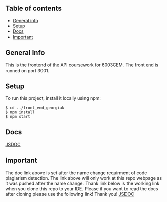 ## Table of contents
- [General info](#general-info)
- [Setup](#setup)
- [Docs](#docs)
- [Important](#important)

## General Info
This is the frontend of the API coursework for 6003CEM. The front end is runned on port 3001.



## Setup
To run this project, install it locally using npm:

```
$ cd ../front_end_georgiak
$ npm install
$ npm start
```

## Docs
[JSDOC](https://phone-hydro.codio-box.uk/coursework-submission/docs/jsdocs/index.html)

## Important
The doc link above is set after the name change requirment of code plagiarism detection. The link above will only work at this repo webpage as it was pushed after the name change.
Thank link below is the working link when you clone this repo to your IDE. Please if you want to read the docs after cloning please use the following link!
Thank you!
[JSDOC](https://phone-hydro.codio-box.uk/front_end_georgiak/docs/jsdocs/index.html)
